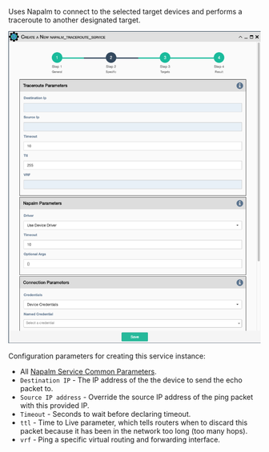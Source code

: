 Uses Napalm to connect to the selected target devices and performs a
traceroute to another designated target.

![Napalm Traceroute Service](../../_static/automation/service_types/napalm_traceroute.png)

Configuration parameters for creating this service instance:

- All [Napalm Service Common Parameters](napalm_common.md). 
- `Destination IP` - The IP address of the the device to send the echo packet to.
- `Source IP address` - Override the source IP address of the ping
  packet with this provided IP.
- `Timeout` - Seconds to wait before declaring timeout.
- `ttl` - Time to Live parameter, which tells routers when to discard
  this packet because it has been in the network too long (too many
  hops).
- `vrf` - Ping a specific virtual routing and forwarding interface.
